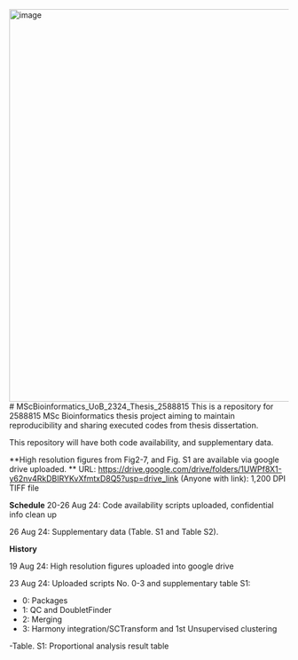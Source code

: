 <img width="708" alt="image" src="https://github.com/user-attachments/assets/fafea4f2-b134-4546-944d-5c899dbc4bdb">
# MScBioinformatics_UoB_2324_Thesis_2588815
This is a repository for 2588815 MSc Bioinformatics thesis project aiming to maintain reproducibility and sharing executed codes from thesis dissertation. 

This repository will have both code availability, and supplementary data. 

**High resolution figures from Fig2-7, and Fig. S1 are available via google drive uploaded. **
URL: https://drive.google.com/drive/folders/1UWPf8X1-y62nv4RkDBIRYKvXfmtxD8Q5?usp=drive_link (Anyone with link): 1,200 DPI TIFF file 


**Schedule**
20-26 Aug 24: Code availability scripts uploaded, confidential info clean up 

26 Aug 24: Supplementary data (Table. S1 and Table S2). 

**History**

19 Aug 24: High resolution figures uploaded into google drive

23 Aug 24: Uploaded scripts No. 0-3 and supplementary table S1:
- 0: Packages
- 1: QC and DoubletFinder
- 2: Merging
- 3: Harmony integration/SCTransform and 1st Unsupervised clustering

-Table. S1: Proportional analysis result table
